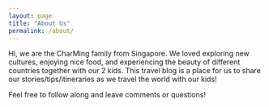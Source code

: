 ```yaml
---
layout: page
title: "About Us"
permalink: /about/
---
```


Hi, we are the CharMing family from Singapore. We loved exploring new cultures, enjoying nice food, and experiencing the beauty of different countries together with our 2 kids. This travel blog is a place for us to share our stories/tips/itineraries as we travel the world with our kids!

Feel free to follow along and leave comments or questions!

